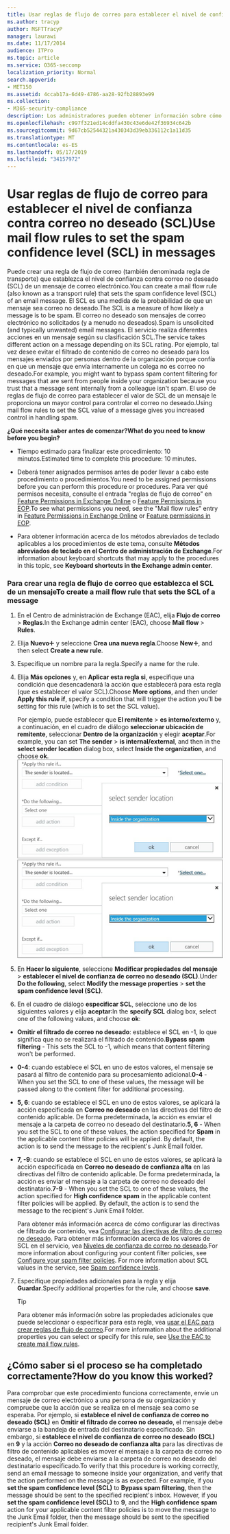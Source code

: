 ```yaml
---
title: Usar reglas de flujo de correo para establecer el nivel de confianza contra correo no deseado (SCL)
ms.author: tracyp
author: MSFTTracyP
manager: laurawi
ms.date: 11/17/2014
audience: ITPro
ms.topic: article
ms.service: O365-seccomp
localization_priority: Normal
search.appverid:
- MET150
ms.assetid: 4ccab17a-6d49-4786-aa28-92fb28893e99
ms.collection:
- M365-security-compliance
description: Los administradores pueden obtener información sobre cómo establecer el SCL de los mensajes en Exchange Online Protection.
ms.openlocfilehash: c997f321ed14cddfa430c43e6de42f36934c642b
ms.sourcegitcommit: 9d67cb52544321a430343d39eb336112c1a11d35
ms.translationtype: MT
ms.contentlocale: es-ES
ms.lasthandoff: 05/17/2019
ms.locfileid: "34157972"
---
```

# <a name="use-mail-flow-rules-to-set-the-spam-confidence-level-scl-in-messages"></a><span data-ttu-id="10fe5-103">Usar reglas de flujo de correo para establecer el nivel de confianza contra correo no deseado (SCL)</span><span class="sxs-lookup"><span data-stu-id="10fe5-103">Use mail flow rules to set the spam confidence level (SCL) in messages</span></span>

<span data-ttu-id="10fe5-104">Puede crear una regla de flujo de correo (también denominada regla de transporte) que establezca el nivel de confianza contra correo no deseado (SCL) de un mensaje de correo electrónico.</span><span class="sxs-lookup"><span data-stu-id="10fe5-104">You can create a mail flow rule (also known as a transport rule) that sets the spam confidence level (SCL) of an email message.</span></span> <span data-ttu-id="10fe5-105">El SCL es una medida de la probabilidad de que un mensaje sea correo no deseado.</span><span class="sxs-lookup"><span data-stu-id="10fe5-105">The SCL is a measure of how likely a message is to be spam.</span></span> <span data-ttu-id="10fe5-106">El correo no deseado son mensajes de correo electrónico no solicitados (y a menudo no deseados).</span><span class="sxs-lookup"><span data-stu-id="10fe5-106">Spam is unsolicited (and typically unwanted) email messages.</span></span> <span data-ttu-id="10fe5-107">El servicio realiza diferentes acciones en un mensaje según su clasificación SCL.</span><span class="sxs-lookup"><span data-stu-id="10fe5-107">The service takes different action on a message depending on its SCL rating.</span></span> <span data-ttu-id="10fe5-108">Por ejemplo, tal vez desee evitar el filtrado de contenido de correo no deseado para los mensajes enviados por personas dentro de la organización porque confía en que un mensaje que envía internamente un colega no es correo no deseado.</span><span class="sxs-lookup"><span data-stu-id="10fe5-108">For example, you might want to bypass spam content filtering for messages that are sent from people inside your organization because you trust that a message sent internally from a colleague isn't spam.</span></span> <span data-ttu-id="10fe5-109">El uso de reglas de flujo de correo para establecer el valor de SCL de un mensaje le proporciona un mayor control para controlar el correo no deseado.</span><span class="sxs-lookup"><span data-stu-id="10fe5-109">Using mail flow rules to set the SCL value of a message gives you increased control in handling spam.</span></span> 
  
 <span data-ttu-id="10fe5-110">**¿Qué necesita saber antes de comenzar?**</span><span class="sxs-lookup"><span data-stu-id="10fe5-110">**What do you need to know before you begin?**</span></span>
  
- <span data-ttu-id="10fe5-111">Tiempo estimado para finalizar este procedimiento: 10 minutos.</span><span class="sxs-lookup"><span data-stu-id="10fe5-111">Estimated time to complete this procedure: 10 minutes.</span></span>
    
- <span data-ttu-id="10fe5-112">Deberá tener asignados permisos antes de poder llevar a cabo este procedimiento o procedimientos.</span><span class="sxs-lookup"><span data-stu-id="10fe5-112">You need to be assigned permissions before you can perform this procedure or procedures.</span></span> <span data-ttu-id="10fe5-113">Para ver qué permisos necesita, consulte el entrada "reglas de flujo de correo" en [Feature Permissions in Exchange Online](http://technet.microsoft.com/library/15073ce1-0917-403b-8839-02a2ebc96e16.aspx) o [Feature Permissions in EOP](eop/feature-permissions-in-eop.md).</span><span class="sxs-lookup"><span data-stu-id="10fe5-113">To see what permissions you need, see the "Mail flow rules" entry in [Feature Permissions in Exchange Online](http://technet.microsoft.com/library/15073ce1-0917-403b-8839-02a2ebc96e16.aspx) or [Feature permissions in EOP](eop/feature-permissions-in-eop.md).</span></span> 
    
- <span data-ttu-id="10fe5-114">Para obtener información acerca de los métodos abreviados de teclado aplicables a los procedimientos de este tema, consulte **Métodos abreviados de teclado en el Centro de administración de Exchange**.</span><span class="sxs-lookup"><span data-stu-id="10fe5-114">For information about keyboard shortcuts that may apply to the procedures in this topic, see **Keyboard shortcuts in the Exchange admin center**.</span></span>
    
### <a name="to-create-a-mail-flow-rule-that-sets-the-scl-of-a-message"></a><span data-ttu-id="10fe5-115">Para crear una regla de flujo de correo que establezca el SCL de un mensaje</span><span class="sxs-lookup"><span data-stu-id="10fe5-115">To create a mail flow rule that sets the SCL of a message</span></span>

1. <span data-ttu-id="10fe5-116">En el Centro de administración de Exchange (EAC), elija **Flujo de correo** \> **Reglas**.</span><span class="sxs-lookup"><span data-stu-id="10fe5-116">In the Exchange admin center (EAC), choose **Mail flow** \> **Rules**.</span></span>
    
2. <span data-ttu-id="10fe5-117">Elija **Nuevo**![Agregar icono](media/ITPro-EAC-AddIcon.gif) y seleccione **Crea una nueva regla**.</span><span class="sxs-lookup"><span data-stu-id="10fe5-117">Choose **New**![Add Icon](media/ITPro-EAC-AddIcon.gif), and then select **Create a new rule**.</span></span>
    
3. <span data-ttu-id="10fe5-118">Especifique un nombre para la regla.</span><span class="sxs-lookup"><span data-stu-id="10fe5-118">Specify a name for the rule.</span></span>
    
4. <span data-ttu-id="10fe5-119">Elija **Más opciones** y, en **Aplicar esta regla si**, especifique una condición que desencadenará la acción que establecerá para esta regla (que es establecer el valor SCL).</span><span class="sxs-lookup"><span data-stu-id="10fe5-119">Choose **More options**, and then under **Apply this rule if**, specify a condition that will trigger the action you'll be setting for this rule (which is to set the SCL value).</span></span>
    
    <span data-ttu-id="10fe5-120">Por ejemplo, puede establecer que **El remitente** \> **es interno/externo** y, a continuación, en el cuadro de diálogo **seleccionar ubicación de remitente**, seleccionar **Dentro de la organización** y elegir **aceptar**.</span><span class="sxs-lookup"><span data-stu-id="10fe5-120">For example, you can set **The sender** \> **is internal/external**, and then in the **select sender location** dialog box, select **Inside the organization**, and choose **ok**.</span></span><br/>
    <span data-ttu-id="10fe5-121">![Seleccionar ubicación del remitente](media/EOP-ETR-SetSCL-1.jpg)</span><span class="sxs-lookup"><span data-stu-id="10fe5-121">![Select sender location](media/EOP-ETR-SetSCL-1.jpg)</span></span>
  
5. <span data-ttu-id="10fe5-122">En **Hacer lo siguiente**, seleccione **Modificar propiedades del mensaje** \> **establecer el nivel de confianza de correo no deseado (SCL)**.</span><span class="sxs-lookup"><span data-stu-id="10fe5-122">Under **Do the following**, select **Modify the message properties** \> **set the spam confidence level (SCL)**.</span></span>
  
6. <span data-ttu-id="10fe5-123">En el cuadro de diálogo **especificar SCL**, seleccione uno de los siguientes valores y elija **aceptar**:</span><span class="sxs-lookup"><span data-stu-id="10fe5-123">In the **specify SCL** dialog box, select one of the following values, and choose **ok**:</span></span>
    
  - <span data-ttu-id="10fe5-124">**Omitir el filtrado de correo no deseado**: establece el SCL en -1, lo que significa que no se realizará el filtrado de contenido.</span><span class="sxs-lookup"><span data-stu-id="10fe5-124">**Bypass spam filtering** - This sets the SCL to -1, which means that content filtering won't be performed.</span></span> 
    
  - <span data-ttu-id="10fe5-125">**0-4**: cuando establece el SCL en uno de estos valores, el mensaje se pasará al filtro de contenido para su procesamiento adicional.</span><span class="sxs-lookup"><span data-stu-id="10fe5-125">**0-4** - When you set the SCL to one of these values, the message will be passed along to the content filter for additional processing.</span></span> 
    
  - <span data-ttu-id="10fe5-p103">**5, 6**: cuando se establece el SCL en uno de estos valores, se aplicará la acción especificada en **Correo no deseado** en las directivas del filtro de contenido aplicable. De forma predeterminada, la acción es enviar el mensaje a la carpeta de correo no deseado del destinatario.</span><span class="sxs-lookup"><span data-stu-id="10fe5-p103">**5, 6** - When you set the SCL to one of these values, the action specified for **Spam** in the applicable content filter policies will be applied. By default, the action is to send the message to the recipient's Junk Email folder.</span></span> 
    
  - <span data-ttu-id="10fe5-p104">**7, -9**: cuando se establece el SCL en uno de estos valores, se aplicará la acción especificada en **Correo no deseado de confianza alta** en las directivas del filtro de contenido aplicable. De forma predeterminada, la acción es enviar el mensaje a la carpeta de correo no deseado del destinatario.</span><span class="sxs-lookup"><span data-stu-id="10fe5-p104">**7-9** - When you set the SCL to one of these values, the action specified for **High confidence spam** in the applicable content filter policies will be applied. By default, the action is to send the message to the recipient's Junk Email folder.</span></span> 
    
    <span data-ttu-id="10fe5-p105">Para obtener más información acerca de cómo configurar las directivas de filtrado de contenido, vea [Configurar las directivas de filtro de correo no deseado](configure-your-spam-filter-policies.md). Para obtener más información acerca de los valores de SCL en el servicio, vea [Niveles de confianza de correo no deseado](spam-confidence-levels.md).</span><span class="sxs-lookup"><span data-stu-id="10fe5-p105">For more information about configuring your content filter policies, see [Configure your spam filter policies](configure-your-spam-filter-policies.md). For more information about SCL values in the service, see [Spam confidence levels](spam-confidence-levels.md).</span></span>
    
7. <span data-ttu-id="10fe5-132">Especifique propiedades adicionales para la regla y elija **Guardar**.</span><span class="sxs-lookup"><span data-stu-id="10fe5-132">Specify additional properties for the rule, and choose **save**.</span></span>
    
    > [!TIP]
    > <span data-ttu-id="10fe5-133">Para obtener más información sobre las propiedades adicionales que puede seleccionar o especificar para esta regla, vea [usar el EAC para crear reglas de flujo de correo](https://docs.microsoft.com/Exchange/policy-and-compliance/mail-flow-rules/mail-flow-rule-procedures#use-the-eac-to-create-mail-flow-rules).</span><span class="sxs-lookup"><span data-stu-id="10fe5-133">For more information about the additional properties you can select or specify for this rule, see [Use the EAC to create mail flow rules](https://docs.microsoft.com/Exchange/policy-and-compliance/mail-flow-rules/mail-flow-rule-procedures#use-the-eac-to-create-mail-flow-rules).</span></span> 
  
## <a name="how-do-you-know-this-worked"></a><span data-ttu-id="10fe5-134">¿Cómo saber si el proceso se ha completado correctamente?</span><span class="sxs-lookup"><span data-stu-id="10fe5-134">How do you know this worked?</span></span>

<span data-ttu-id="10fe5-p106">Para comprobar que este procedimiento funciona correctamente, envíe un mensaje de correo electrónico a una persona de su organización y compruebe que la acción que se realiza en el mensaje sea como se esperaba. Por ejemplo, si **establece el nivel de confianza de correo no deseado (SCL)** en **Omitir el filtrado de correo no deseado**, el mensaje debe enviarse a la bandeja de entrada del destinatario especificado. Sin embargo, si **establece el nivel de confianza de correo no deseado (SCL)** en **9** y la acción **Correo no deseado de confianza alta** para las directivas de filtro de contenido aplicables es mover el mensaje a la carpeta de correo no deseado, el mensaje debe enviarse a la carpeta de correo no deseado del destinatario especificado.</span><span class="sxs-lookup"><span data-stu-id="10fe5-p106">To verify that this procedure is working correctly, send an email message to someone inside your organization, and verify that the action performed on the message is as expected. For example, if you **set the spam confidence level (SCL)** to **Bypass spam filtering**, then the message should be sent to the specified recipient's inbox. However, if you **set the spam confidence level (SCL)** to **9**, and the **High confidence spam** action for your applicable content filter policies is to move the message to the Junk Email folder, then the message should be sent to the specified recipient's Junk Email folder.</span></span> 
  

